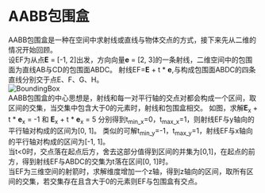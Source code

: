 # AABB包围盒<br>
AABB包围盒是一种在空间中求射线或直线与物体交点的方式，接下来先从二维的情况开始回顾。<br>
设EF为从点$\mathbf{E}$ = [-1, 2]出发，方向向量$\mathbf{e}$ = [2, 3]的一条射线，二维空间中的包围面为直线AB与CD的包围面ABDC。
射线EF=$\mathbf{E}$ + t * $\mathbf{e}$,与构成包围面ABDC的四条直线分别交于点E、F、G、H。
<br>
![BoundingBox](https://github.com/xietinghao/games101/PA6/BoundingBox.png)
<br>
AABB包围盒的中心思想是，射线和每一对平行轴的交点对都会构成一个区间，取区间的交集，当交集中包含大于0的元素时，射线和包围盒相交。
如图，求解$\mathbf{E}$<sub>x</sub> + t * $\mathbf{e}$<sub>x</sub> = -1 和 $\mathbf{E}$<sub>x</sub> + t * $\mathbf{e}$<sub>x</sub> = 5
分别得到t<sub>min_x</sub>=0，t<sub>max_x</sub>=1，则射线EF与y轴向的平行轴对构成的区间为[0, 1]。
类似的可解t<sub>min_y</sub>=-1，t<sub>max_y</sub>=1，射线EF与x轴向的平行轴对构成的区间为[-1, 1]。
<br>当t<0时，交点落在起点后方，舍去这部分值得到区间的并集为[0,1]，在起点的前方，得到射线EF与ABDC的交集为t落在区间[0, 1]时。
<br>当EF为三维空间的射箭时，求解维度增加一个z轴，得到z轴向的区间，取所有区间的交集，若交集存在且含大于0的元素则EF与包围盒有交点。
